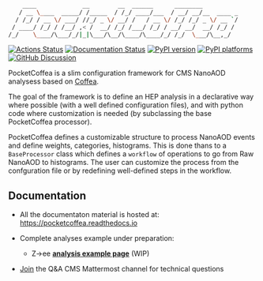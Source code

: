 ```bash
    ____             __        __  ______      ________          
   / __ \____  _____/ /_____  / /_/ ____/___  / __/ __/__  ____ _
  / /_/ / __ \/ ___/ //_/ _ \/ __/ /   / __ \/ /_/ /_/ _ \/ __ `/
 / ____/ /_/ / /__/ ,< /  __/ /_/ /___/ /_/ / __/ __/  __/ /_/ / 
/_/    \____/\___/_/|_|\___/\__/\____/\____/_/ /_/  \___/\__,_/  
```

[![Actions Status][actions-badge]][actions-link]
[![Documentation Status][rtd-badge]][rtd-link]
[![PyPI version][pypi-version]][pypi-link]
[![PyPI platforms][pypi-platforms]][pypi-link]
[![GitHub Discussion][github-discussions-badge]][github-discussions-link]

<!-- prettier-ignore-start -->
[actions-badge]:            https://github.com/PocketCoffea/PocketCoffea/workflows/CI/badge.svg
[actions-link]:             https://github.com/PocketCoffea/PocketCoffea/actions
[github-discussions-badge]: https://img.shields.io/static/v1?label=Discussions&message=Ask&color=blue&logo=github
[github-discussions-link]:  https://github.com/PocketCoffea/PocketCoffea/discussions
[pypi-link]:                https://pypi.org/project/pocket-coffea/
[pypi-platforms]:           https://img.shields.io/pypi/pyversions/pocket-coffea
[pypi-version]:             https://img.shields.io/pypi/v/pocket-coffea
[rtd-badge]:                https://readthedocs.org/projects/pocketcoffea/badge/?version=latest
[rtd-link]:                 https://pocketcoffea.readthedocs.io/en/latest/?badge=latest

<!-- prettier-ignore-end -->
PocketCoffea is a slim configuration framework for CMS NanoAOD analysess based on [Coffea](https://github.com/CoffeaTeam/coffea/). 

The goal of the framework is to define an HEP analysis in a declarative way where possible (with a well defined
configuration files), and with python code where customization is needed (by subclassing the base PocketCoffea processor).

PocketCoffea defines a customizable structure to process NanoAOD events and define weights, categories, histograms. This
is done thans to a `BaseProcessor` class which defines a `workflow` of operations to go from Raw NanoAOD to histograms.
The user can customize the process from the confguration file or by redefining well-defined steps in the workflow.

## Documentation

- All the documentaton material is hosted at: https://pocketcoffea.readthedocs.io

- Complete analyses example under preparation: 
  - Z->ee **[analysis example page](https://pocketcoffea.readthedocs.io/en/latest/analysis_example.html)** (WIP)
  
- [Join](https://mattermost.web.cern.ch/cms-exp/channels/pocketcoffea---qa) the Q&A CMS Mattermost channel for technical questions


